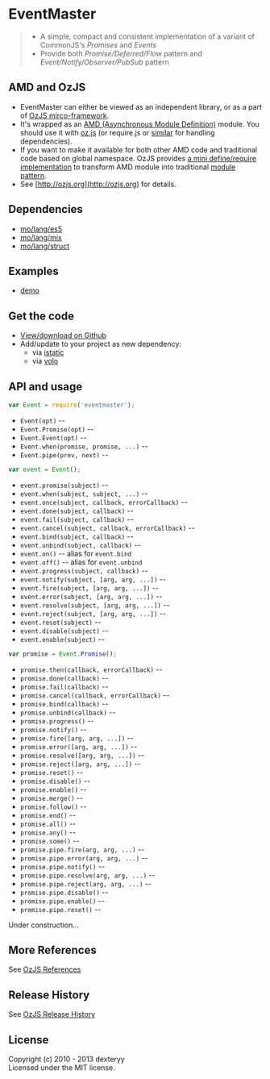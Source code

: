 <!---
layout: intro
title: EventMaster
-->

# EventMaster

> * A simple, compact and consistent implementation of a variant of CommonJS's *Promises* and *Events*
> * Provide both *Promise/Deferred/Flow* pattern and *Event/Notify/Observer/PubSub* pattern

## AMD and OzJS

* EventMaster can either be viewed as an independent library, or as a part of [OzJS mirco-framework](http://ozjs.org/#framework).
* It's wrapped as an [AMD (Asynchronous Module Definition)](https://github.com/amdjs/amdjs-api/wiki/AMD) module. You should use it with [oz.js](http://ozjs.org/#start) (or require.js or [similar](http://wiki.commonjs.org/wiki/Implementations) for handling dependencies). 
* If you want to make it available for both other AMD code and traditional code based on global namespace. OzJS provides [a mini define/require implementation](http://ozjs.org/examples/adapter/) to transform AMD module into traditional [module pattern](http://www.adequatelygood.com/2010/3/JavaScript-Module-Pattern-In-Depth).
* See [http://ozjs.org](http://ozjs.org) for details.

## Dependencies

* [mo/lang/es5](https://github.com/dexteryy/mo/es5)
* [mo/lang/mix](https://github.com/dexteryy/mo/mix)
* [mo/lang/struct](https://github.com/dexteryy/mo/struct)

## Examples

* [demo](http://ozjs.org/EventMaster/examples/)

## Get the code

* [View/download on Github](https://github.com/dexteryy/EventMaster/blob/master/eventmaster.js)
* Add/update to your project as new dependency:
    * via [istatic](https://github.com/mockee/istatic.git)
    * via [volo](https://github.com/volojs/volo)

## API and usage

```javascript 
var Event = require('eventmaster');
```

* `Event(opt)` -- 
* `Event.Promise(opt)` -- 
* `Event.Event(opt)` -- 
* `Event.when(promise, promise, ...)` -- 
* `Event.pipe(prev, next)` -- 

```javascript 
var event = Event();
```

* `event.promise(subject)` -- 
* `event.when(subject, subject, ...)` -- 
* `event.once(subject, callback, errorCallback)` -- 
* `event.done(subject, callback)` -- 
* `event.fail(subject, callback)` -- 
* `event.cancel(subject, callback, errorCallback)` -- 
* `event.bind(subject, callback)` -- 
* `event.unbind(subject, callback)` -- 
* `event.on()` -- alias for `event.bind`
* `event.off()` -- alias for `event.unbind`
* `event.progress(subject, callback)` -- 
* `event.notify(subject, [arg, arg, ...])` -- 
* `event.fire(subject, [arg, arg, ...])` -- 
* `event.error(subject, [arg, arg, ...])` -- 
* `event.resolve(subject, [arg, arg, ...])` -- 
* `event.reject(subject, [arg, arg, ...])` -- 
* `event.reset(subject)` -- 
* `event.disable(subject)` -- 
* `event.enable(subject)` -- 

```javascript 
var promise = Event.Promise();
```

* `promise.then(callback, errorCallback)` -- 
* `promise.done(callback)` -- 
* `promise.fail(callback)` -- 
* `promise.cancel(callback, errorCallback)` -- 
* `promise.bind(callback)` -- 
* `promise.unbind(callback)` -- 
* `promise.progress()` -- 
* `promise.notify()` -- 
* `promise.fire([arg, arg, ...])` -- 
* `promise.error([arg, arg, ...])` -- 
* `promise.resolve([arg, arg, ...])` -- 
* `promise.reject([arg, arg, ...])` -- 
* `promise.reset()` -- 
* `promise.disable()` -- 
* `promise.enable()` -- 
* `promise.merge()` -- 
* `promise.follow()` -- 
* `promise.end()` -- 
* `promise.all()` -- 
* `promise.any()` -- 
* `promise.some()` -- 
* `promise.pipe.fire(arg, arg, ...)` -- 
* `promise.pipe.error(arg, arg, ...)` -- 
* `promise.pipe.notify()` --
* `promise.pipe.resolve(arg, arg, ...)` -- 
* `promise.pipe.reject(arg, arg, ...)` -- 
* `promise.pipe.disable()` --
* `promise.pipe.enable()` --
* `promise.pipe.reset()` -- 

Under construction...

## More References

See [OzJS References](http://ozjs.org/#ref)

## Release History

See [OzJS Release History](http://ozjs.org/#release)

## License

Copyright (c) 2010 - 2013 dexteryy  
Licensed under the MIT license.


